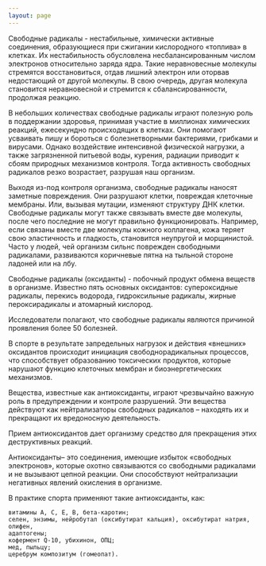 ```yaml
---
layout: page
---
```

Свободные радикалы - нестабильные, химически активные соединения, образующиеся при сжигании кислородного «топлива» в клетках. Их нестабильность обусловлена несбалансированным числом электронов относительно заряда ядра. Такие неравновесные молекулы стремятся восстановиться, отдав лишний электрон или оторвав недостающий от другой молекулы. В свою очередь, другая молекула становится неравновесной и стремится к сбалансированности, продолжая реакцию.

В небольших количествах свободные радикалы играют полезную роль в поддержании здоровья, принимая участие в миллионах химических реакций, ежесекундно происходящих в клетках. Они помогают усваивать пишу и бороться с болезнетворными бактериями, грибками и вирусами. Однако воздействие интенсивной физической нагрузки, а также загрязненной питьевой воды, курения, радиации приводит к сбоям природных механизмов контроля. Тогда активность свободных радикалов резко возрастает, разрушая наш организм.

Выходя из-под контроля организма, свободные радикалы наносят заметные повреждения. Они разрушают клетки, повреждая клеточные мембраны. Или, вызывая мутации, изменяют структуру ДНК клетки. Свободные радикалы могут также связывать вместе две молекулы, после чего последние не могут правильно функционировать. Например, если связаны вместе две молекулы кожного коллагена, кожа теряет свою эластичность и гладкость, становится неупругой и морщинистой. Часто у людей, чей организм сильнс поврежден свободными радикалами, развиваются коричневые пятна на тыльной стороне ладоней или на лбу.

Свободные радикалы (оксиданты) - побочный продукт обмена веществ в организме. Известно пять основных оксидантов: супероксидные радикалы, перекись водорода, гидроксильные радикалы, жирные пероксирадикалы и атомарный кислород.

Исследователи полагают, что свободные радикалы являются причиной проявления более 50 болезней.

В спорте в результате запредельных нагрузок и действия «внешних» оксидантов происходит инициация свободнорадикальных процессов, что способствует образованию токсических продуктов, которые нарушают функцию клеточных мембран и биоэнергетических механизмов.

Вещества, известные как антиоксиданты, играют чрезвычайно важную роль в предупреждении и контроле разрушений. Эти вещества действуют как нейтрализаторы свободных радикалов – находять их и прекращают их вредоносную деятельность.

Прием антиоксидантов дает организму средство для прекращения этих деструктивных реакций.

Антиоксиданты– это соединения, имеющие избыток «свободных электронов», которые охотно связываются со свободными радикалами и не вызывают цепной реакции. Они способствуют нейтрализации негативных явлений окисления в организме.

В практике спорта применяют такие антиоксиданты, как:

    витамины А, С, Е, В, бета-каротин;
    селен, энзимы, нейробутал (оксибутират кальция), оксибутират натрия, олифен,
    адаптогены;
    кофермент Q-10, убихинон, ОПЦ;
    мед, пыльцу;
    церебрум композитум (гомеопат).